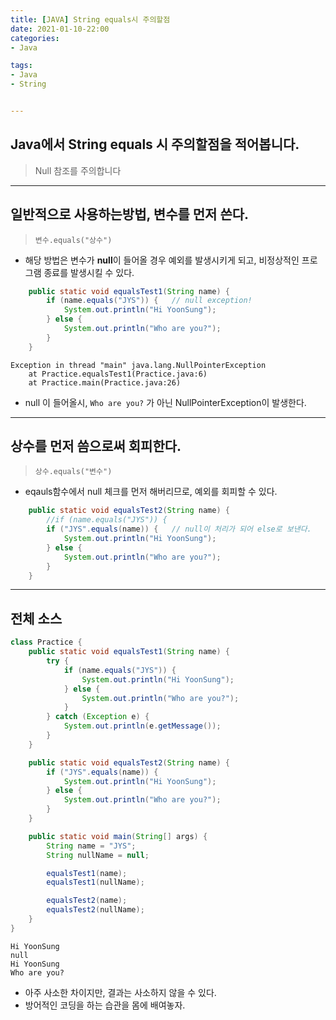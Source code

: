 ```yaml
---
title: [JAVA] String equals시 주의할점
date: 2021-01-10-22:00
categories:
- Java

tags:
- Java
- String


---
```


## Java에서 String equals 시 주의할점을 적어봅니다.
> Null 참조를 주의합니다

---

## 일반적으로 사용하는방법, 변수를 먼저 쓴다.
> `변수.equals("상수")`

* 해당 방법은 변수가 **null**이 들어올 경우 예외를 발생시키게 되고, 비정상적인 프로그램 종료를 발생시킬 수 있다.

```java
    public static void equalsTest1(String name) {
        if (name.equals("JYS")) {   // null exception!
            System.out.println("Hi YoonSung");
        } else {
            System.out.println("Who are you?");
        }
    }
```

```
Exception in thread "main" java.lang.NullPointerException
	at Practice.equalsTest1(Practice.java:6)
	at Practice.main(Practice.java:26)
```

* null 이 들어올시, `Who are you?` 가 아닌 NullPointerException이 발생한다.

---

## 상수를 먼저 씀으로써 회피한다.
> `상수.equals("변수")`

* eqauls함수에서 null 체크를 먼저 해버리므로, 예외를 회피할 수 있다.

```java
    public static void equalsTest2(String name) {
        //if (name.equals("JYS")) {
        if ("JYS".equals(name)) {   // null이 처리가 되어 else로 보낸다.
            System.out.println("Hi YoonSung");
        } else {
            System.out.println("Who are you?");
        }
    }
```

---

## 전체 소스

```java
class Practice {
    public static void equalsTest1(String name) {
        try {
            if (name.equals("JYS")) {
                System.out.println("Hi YoonSung");
            } else {
                System.out.println("Who are you?");
            }
        } catch (Exception e) {
            System.out.println(e.getMessage());
        }
    }

    public static void equalsTest2(String name) {
        if ("JYS".equals(name)) {
            System.out.println("Hi YoonSung");
        } else {
            System.out.println("Who are you?");
        }
    }

    public static void main(String[] args) {
        String name = "JYS";
        String nullName = null;

        equalsTest1(name);
        equalsTest1(nullName);

        equalsTest2(name);
        equalsTest2(nullName);
    }
}
```

```console
Hi YoonSung
null
Hi YoonSung
Who are you?
```

* 아주 사소한 차이지만, 결과는 사소하지 않을 수 있다.
* 방어적인 코딩을 하는 습관을 몸에 배여놓자.